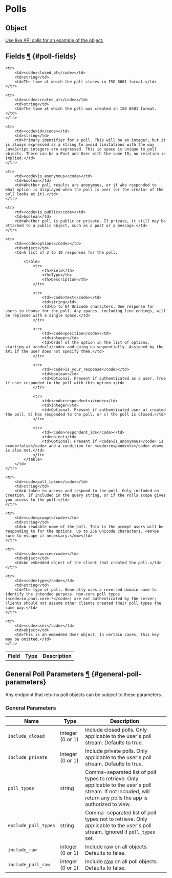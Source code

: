 # Polls


## Object

[Use live API calls for an example of the object.](/docs/api/resources/polls/lookup#get-polls-id)


## Fields [&para;](#poll-fields) {#poll-fields}

<table>
    <tr>
        <th>Field</th>
        <th>Type</th>
        <th>Description</th>
    </tr>

    <tr>
        <td><code>closed_at</code></td>
        <td>string</td>
        <td>The time at which the poll closes in ISO 8601 format.</td>
    </tr>

    <tr>
        <td><code>created_at</code></td>
        <td>string</td>
        <td>The time at which the poll was created in ISO 8601 format.</td>
    </tr>

    <tr>
        <td><code>id</code></td>
        <td>string</td>
        <td>Primary identifier for a poll. This will be an integer, but it is always expressed as a string to avoid limitations with the way JavaScript integers are expressed. This id space is unique to poll objects. There can be a Post and User with the same ID; no relation is implied.</td>
    </tr>

    <tr>
        <td><code>is_anonymous</code></td>
        <td>boolean</td>
        <td>Whether poll results are anonymous, or if who responded to what option is displayed when the poll is over (or the creator of the poll looks at it).</td>
    </tr>

    <tr>
        <td><code>is_public</code></td>
        <td>boolean</td>
        <td>Whether poll is public or private. If private, it still may be attached to a public object, such as a post or a message.</td>
    </tr>

    <tr>
        <td><code>options</code></td>
        <td>object</td>
        <td>A list of 2 to 10 responses for the poll.

            <table>
                <tr>
                    <th>Field</th>
                    <th>Type</th>
                    <th>Description</th>
                </tr>

                <tr>
                    <td><code>text</code></td>
                    <td>string</td>
                    <td>Up to 64 Unicode characters. One response for users to choose for the poll. Any spaces, including line endings, will be replaced with a single space.</td>
                </tr>

                <tr>
                    <td><code>position</code></td>
                    <td>integer</td>
                    <td>Order of the option in the list of options, starting at <code>1</code> and going up sequentially. Assigned by the API if the user does not specify them.</td>
                </tr>

                <tr>
                    <td><code>is_your_response</code></td>
                    <td>boolean</td>
                    <td>Optional. Present if authenticated as a user. True if user responded to the poll with this option.</td>
                </tr>

                <tr>
                    <td><code>respondents</code></td>
                    <td>integer</td>
                    <td>Optional. Present if authenticated user a) created the poll, b) has responded to the poll, or c) the poll is closed.</td>
                </tr>

                <tr>
                    <td><code>respondent_ids</code></td>
                    <td>object</td>
                    <td>Optional. Present if <code>is_anonymous</code> is <code>false</code> and a condition for <code>respondents</code> above is also met.</td>
                </tr>
            </table>
        </td>
    </tr>

    <tr>
        <td><code>poll_token</code></td>
        <td>string</td>
        <td>A token to access and respond to the poll. Only included on creation, if included in the query string, or if the Polls scope gives you access to the poll.</td>
    </tr>

    <tr>
        <td><code>prompt</code></td>
        <td>string</td>
        <td>A readable name of the poll. This is the prompt users will be responding to for the Options. Up to 256 Unicode characters. <em>Be sure to escape if necessary.</em></td>
    </tr>

    <tr>
        <td><code>source</code></td>
        <td>object</td>
        <td>An embedded object of the client that created the poll.</td>
    </tr>

    <tr>
        <td><code>type</code></td>
        <td>string</td>
        <td>The type of poll. Generally uses a reversed domain name to identify the intended purpose. Non-core poll types (<code>io.pnut.core.*</code>) are not authenticated by the server; clients should not assume other clients created their poll types the same way.</td>
    </tr>

    <tr>
        <td><code>user</code></td>
        <td>object</td>
        <td>This is an embedded User object. In certain cases, this key may be omitted.</td>
    </tr>
</table>


## General Poll Parameters [&para;](#general-poll-parameters) {#general-poll-parameters}

Any endpoint that returns poll objects can be subject to these parameters.

### General Parameters

Name|Type|Description
-|-|-
`include_closed`|integer (0 or 1)|Include closed polls. Only applicable to the user's poll stream. Defaults to true.
`include_private`|integer (0 or 1)|Include private polls. Only applicable to the user's poll stream. Defaults to true.
`poll_types`|string|Comma-separated list of poll types to retrieve. Only applicable to the user's poll stream. If not included, will return any polls the app is authorized to view.
`exclude_poll_types`|string|Comma-separated list of poll types not to retrieve. Only applicable to the user's poll stream. Ignored if `poll_types` set.
`include_raw`|integer (0 or 1)|Include [raw](../implementation/raw) on all objects. Defaults to false.
`include_poll_raw`|integer (0 or 1)|Include [raw](../implementation/raw) on all poll objects. Defaults to false.
